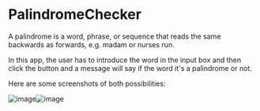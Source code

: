 # PalindromeChecker

A palindrome is a word, phrase, or sequence that reads the same backwards as forwards, e.g. madam or nurses run.

In this app, the user has to introduce the word in the input box and then click the button and a message will say if the word it's a palindrome or not.

Here are some screenshots of both possibilities:

![image](https://user-images.githubusercontent.com/116498192/210179323-7f9b3882-5202-4eb9-801c-4325b54688ba.png)![image](https://user-images.githubusercontent.com/116498192/210179331-9b23296f-0e10-471b-b440-eb06e04bb541.png)


